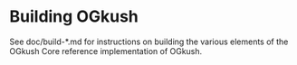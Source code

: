Building OGkush
================

See doc/build-*.md for instructions on building the various
elements of the OGkush Core reference implementation of OGkush.
